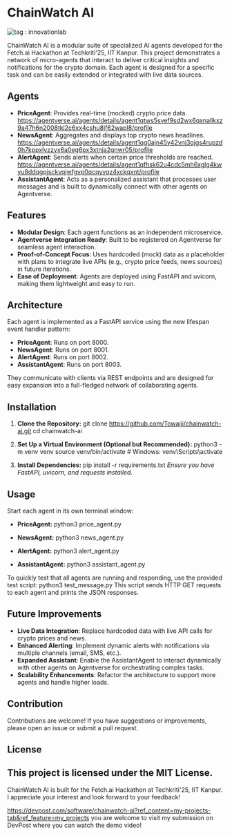 # ChainWatch AI

![tag : innovationlab](https://img.shields.io/badge/innovationlab-3D8BD3)

ChainWatch AI is a modular suite of specialized AI agents developed for the Fetch.ai Hackathon at Techkriti'25, IIT Kanpur. This project demonstrates a network of micro-agents that interact to deliver critical insights and notifications for the crypto domain. Each agent is designed for a specific task and can be easily extended or integrated with live data sources.

## Agents

- **PriceAgent**: Provides real-time (mocked) crypto price data. 
https://agentverse.ai/agents/details/agent1qtws5svef9sd2wx6qxnallkxz9a47h6n2008tkl2c6xx4cshu8jf62wapl8/profile
- **NewsAgent**: Aggregates and displays top crypto news headlines. 
https://agentverse.ai/agents/details/agent1qg0ajn45y42vnj3qjgs4rupzd0h7kppxlyzzyx6a0eg6px3xtnja2gnwr05/profile
- **AlertAgent**: Sends alerts when certain price thresholds are reached. 
https://agentverse.ai/agents/details/agent1qfhsk62u4cdc5mh6xglg4kwyu8ddqgpjsckvqjwfgvp0qcqyvqz4xckqxnt/profile
- **AssistantAgent**: Acts as a personalized assistant that processes user messages and is built to dynamically connect with other agents on Agentverse.

## Features

- **Modular Design**: Each agent functions as an independent microservice.
- **Agentverse Integration Ready**: Built to be registered on Agentverse for seamless agent interaction.
- **Proof-of-Concept Focus**: Uses hardcoded (mock) data as a placeholder with plans to integrate live APIs (e.g., crypto price feeds, news sources) in future iterations.
- **Ease of Deployment**: Agents are deployed using FastAPI and uvicorn, making them lightweight and easy to run.

## Architecture

Each agent is implemented as a FastAPI service using the new lifespan event handler pattern:

- **PriceAgent**: Runs on port 8000.
- **NewsAgent**: Runs on port 8001.
- **AlertAgent**: Runs on port 8002.
- **AssistantAgent**: Runs on port 8003.

They communicate with clients via REST endpoints and are designed for easy expansion into a full-fledged network of collaborating agents.

## Installation

1. **Clone the Repository:**
   git clone https://github.com/Towaiji/chainwatch-ai.git
   cd chainwatch-ai

2. **Set Up a Virtual Environment (Optional but Recommended):**
   python3 -m venv venv
   source venv/bin/activate  # Windows: venv\Scripts\activate

3. **Install Dependencies:**
   pip install -r requirements.txt
   *Ensure you have FastAPI, uvicorn, and requests installed.*

## Usage

Start each agent in its own terminal window:

- **PriceAgent:**
  python3 price_agent.py

- **NewsAgent:**
  python3 news_agent.py

- **AlertAgent:**
  python3 alert_agent.py

- **AssistantAgent:**
  python3 assistant_agent.py

To quickly test that all agents are running and responding, use the provided test script:
python3 test_message.py
This script sends HTTP GET requests to each agent and prints the JSON responses.

## Future Improvements

- **Live Data Integration**: Replace hardcoded data with live API calls for crypto prices and news.
- **Enhanced Alerting**: Implement dynamic alerts with notifications via multiple channels (email, SMS, etc.).
- **Expanded Assistant**: Enable the AssistantAgent to interact dynamically with other agents on Agentverse for orchestrating complex tasks.
- **Scalability Enhancements**: Refactor the architecture to support more agents and handle higher loads.

## Contribution

Contributions are welcome! If you have suggestions or improvements, please open an issue or submit a pull request.

## License

This project is licensed under the MIT License.
---

ChainWatch AI is built for the Fetch.ai Hackathon at Techkriti'25, IIT Kanpur. I appreciate your interest and look forward to your feedback!

https://devpost.com/software/chainwatch-ai?ref_content=my-projects-tab&ref_feature=my_projects 
you are welcome to visit my submission on DevPost where you can watch the demo video!
